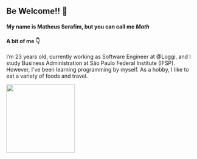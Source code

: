 ## Be Welcome!! 👋

#### My name is Matheus Serafim, but you can call me _Math_

#### A bit of me 👇
I’m 23 years old, currently working as Software Engineer at @Loggi, and I study Business Administration at São Paulo Federal Institute (IFSP). However, I've been learning programming by myself. As a hobby, I like to eat a variety of foods and travel.

<div align="left">
   <a href="https://github.com/notoriousz">
  <img height="180em" src="https://github-readme-stats.vercel.app/api/top-langs/?username=notoriousz&layout=compact&langs_count=7&theme=dark"/>
</div>
